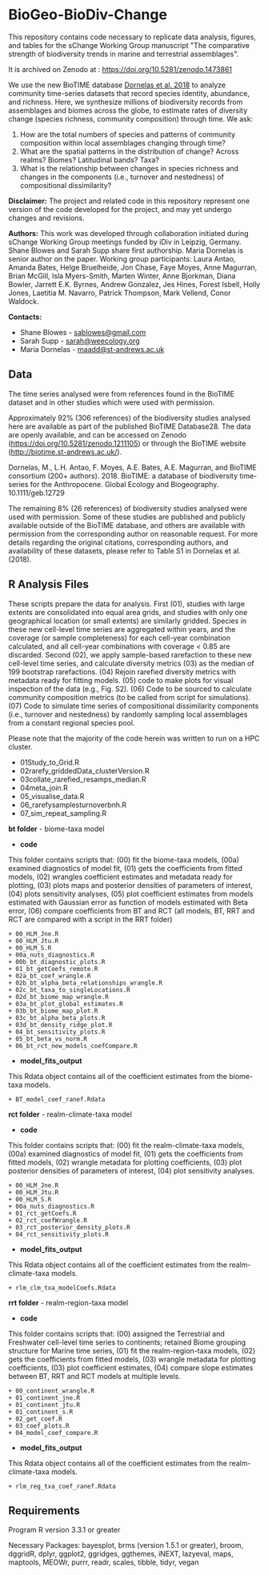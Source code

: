 # BioGeo-BioDiv-Change

This repository contains code necessary to replicate data analysis, figures, and tables for the sChange Working Group manuscript "The comparative strength of biodiversity trends in marine and terrestrial assemblages".

It is archived on Zenodo at : https://doi.org/10.5281/zenodo.1473861

We use the new BioTIME database [Dornelas et al. 2018](https://doi.org/10.1111/geb.12729) to analyze community time-series datasets that record species identity, abundance, and richness. Here, we synthesize millions of biodiversity records from assemblages and biomes across the globe, to estimate rates of diversity change (species richness, community composition) through time. We ask:

1. How are the total numbers of species and patterns of community composition within local assemblages changing through time?
2. What are the spatial patterns in the distribution of change? Across realms? Biomes? Latitudinal bands? Taxa?
3. What is the relationship between changes in species richness and changes in the components (i.e., turnover and nestedness) of compositional dissimilarity?

**Disclaimer:** The project and related code in this repository represent one version of the code developed for the project, and may yet undergo changes and revisions.

**Authors:**  This work was developed through collaboration initiated during sChange Working Group meetings funded by iDiv in Leipzig, Germany.
Shane Blowes and Sarah Supp share first authorship. Maria Dornelas is senior author on the paper.
Working group participants: Laura Antao, Amanda Bates, Helge Bruelheide, Jon Chase, Faye Moyes, Anne Magurran, Brian McGill, Isla Myers-Smith, Marten Winter, Anne Bjorkman, Diana Bowler, Jarrett E.K. Byrnes, Andrew Gonzalez, Jes Hines, Forest Isbell, Holly Jones, Laetitia M. Navarro, Patrick Thompson, Mark Vellend, Conor Waldock.

**Contacts:** 
* Shane Blowes - sablowes@gmail.com
* Sarah Supp - sarah@weecology.org
* Maria Dornelas - maadd@st-andrews.ac.uk 

## Data 

The time series analysed were from references found in the BioTIME dataset and in other studies which were used with permission.

Approximately 92% (306 references) of the biodiversity studies analysed here are available as part of the published BioTIME Database28. The data are openly available, and can be accessed on Zenodo (https://doi.org/10.5281/zenodo.1211105) or through the BioTIME website (http://biotime.st-andrews.ac.uk/).

Dornelas, M., L.H. Antao, F. Moyes, A.E. Bates, A.E. Magurran, and BioTIME consortium (200+ authors). 2018. BioTIME: a database of biodiversity time-series for the Anthropocene. Global Ecology and Biogeography. 10.1111/geb.12729 

The remaining 8% (26 references) of biodiversity studies analysed were used with permission. Some of these studies are published and publicly available outside of the BioTIME database, and others are available with permission from the corresponding author on reasonable request. For more details regarding the original citations, corresponding authors, and availability of these datasets, please refer to Table S1 in Dornelas et al. (2018). 


## R Analysis Files 

These scripts prepare the data for analysis. First (01), studies with large extents are consolidated into equal area grids, and studies with only one geographical location (or small extents) are similarly gridded. Species in these new cell-level time series are aggregated within years, and the coverage (or sample completeness) for each cell-year combination calculated, and all cell-year combinations with coverage < 0.85 are discarded. Second (02), we apply sample-based rarefaction to these new cell-level time series, and calculate diversity metrics (03) as the median of 199 bootstrap rarefactions. (04) Rejoin  rarefied diversity metrics with metadata ready for fitting models. (05) code to make plots for visual inspection of the data (e.g., Fig. S2). (06) Code to be sourced to calculate community composition metrics (to be called from script for simulations). (07) Code to simulate time series of compositional dissimilarity components (i.e., turnover and nestedness) by randomly sampling local assemblages from a constant regional species pool.

Please note that the majority of the code herein was written to run on a HPC cluster.

* 01Study_to_Grid.R
* 02rarefy_griddedData_clusterVersion.R 
* 03collate_rarefied_resamps_median.R
* 04meta_join.R
* 05_visualise_data.R
* 06_rarefysamplesturnoverbnh.R
* 07_sim_repeat_sampling.R

**bt folder** - biome-taxa model
* **code**

This folder contains scripts that: (00) fit the biome-taxa models, (00a) examined diagnostics of model fit, (01) gets the coefficients from fitted models, (02) wrangles coefficient estimates and metadata ready for plotting, (03) plots maps and posterior densities of parameters of interest, (04) plots sensitivity analyses, (05) plot coefficient estimates from models estimated with Gaussian error as function of models estimated with Beta error, (06) compare coefficients from BT and RCT (all models, BT, RRT and RCT are compared with a script in the RRT folder)

    + 00_HLM_Jne.R
    + 00_HLM_Jtu.R
    + 00_HLM_S.R
    + 00a_nuts_diagnostics.R
    + 00b_bt_diagnostic_plots.R
    + 01_bt_getCoefs_remote.R
    + 02a_bt_coef_wrangle.R
    + 02b_bt_alpha_beta_relationships_wrangle.R
    + 02c_bt_taxa_to_singleLocations.R  
    + 02d_bt_biome_map_wrangle.R
    + 03a_bt_plot_global_estimates.R
    + 03b_bt_biome_map_plot.R
    + 03c_bt_alpha_beta_plots.R
    + 03d_bt_density_ridge_plot.R
    + 04_bt_sensitivity_plots.R
    + 05_bt_beta_vs_norm.R
    + 06_bt_rct_new_models_coefCompare.R
* **model_fits_output**

This Rdata object contains all of the coefficient estimates from the biome-taxa models.

    + BT_model_coef_ranef.Rdata

**rct folder** - realm-climate-taxa model
* **code**

This folder contains scripts that: (00) fit the realm-climate-taxa models, (00a) examined diagnostics of model fit, (01) gets the coefficients from fitted models, (02) wrangle metadata for plotting coefficients, (03) plot posterior densities of parameters of interest, (04) plot sensitivity analyses.

    + 00_HLM_Jne.R			
    + 00_HLM_Jtu.R			
    + 00_HLM_S.R		
    + 00a_nuts_diagnostics.R
    + 01_rct_getCoefs.R
    + 02_rct_coefWrangle.R
    + 03_rct_posterior_density_plots.R
    + 04_rct_sensitivity_plots.R
    
* **model_fits_output**

This Rdata object contains all of the coefficient estimates from the realm-climate-taxa models.

    + rlm_clm_txa_modelCoefs.Rdata

**rrt folder** - realm-region-taxa model
* **code**

This folder contains scripts that: (00) assigned the Terrestrial and Freshwater cell-level time series to continents; retained Biome grouping structure for Marine time series, (01) fit the realm-region-taxa models, (02) gets the coefficients from fitted models, (03) wrangle metadata for plotting coefficients, (03) plot coefficient estimates, (04) compare slope estimates between BT, RRT and RCT models at multiple levels.

    + 00_continent_wrangle.R
    + 01_continent_jne.R
    + 01_continent_jtu.R			
    + 01_continent_s.R
    + 02_get_coef.R
    + 03_coef_plots.R
    + 04_model_coef_compare.R
    
* **model_fits_output**

This Rdata object contains all of the coefficient estimates from the realm-climate-taxa models.

    + rlm_reg_txa_coef_ranef.Rdata


## Requirements
Program R version 3.3.1 or greater

Necessary Packages: bayesplot, brms (version 1.5.1 or greater), broom, dggridR, dplyr, ggplot2, ggridges, ggthemes, iNEXT, lazyeval, maps, maptools, MEOWr, purrr, readr, scales, tibble, tidyr, vegan
